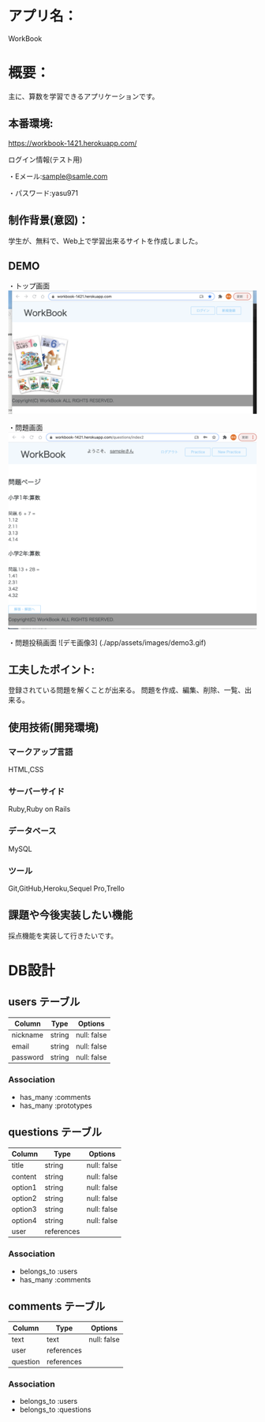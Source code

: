 # アプリ名：
WorkBook

# 概要：
主に、算数を学習できるアプリケーションです。

## 本番環境:
https://workbook-1421.herokuapp.com/

ログイン情報(テスト用)

・Eメール:sample@samle.com

・パスワード:yasu971


## 制作背景(意図)：
学生が、無料で、Web上で学習出来るサイトを作成しました。

## DEMO
・トップ画面
![デモ画像1](./app/assets/images/demo.png)

・問題画面
![デモ画像2](./app/assets/images/demo2.png)

・問題投稿画面
![デモ画像3]
(./app/assets/images/demo3.gif)

## 工夫したポイント:
登録されている問題を解くことが出来る。
問題を作成、編集、削除、一覧、出来る。

## 使用技術(開発環境)
### マークアップ言語
HTML,CSS

### サーバーサイド
Ruby,Ruby on Rails

### データベース
MySQL

### ツール
Git,GitHub,Heroku,Sequel Pro,Trello

## 課題や今後実装したい機能
採点機能を実装して行きたいです。

# DB設計

## users テーブル

| Column     | Type   | Options     |
| ---------- | ------ | ----------- |
| nickname   | string | null: false |
| email      | string | null: false |
| password   | string | null: false |

### Association

- has_many :comments
- has_many :prototypes

## questions テーブル

| Column     | Type         | Options     |
| ---------- | ------------ | ----------- |
| title      | string       | null: false |
| content    | string       | null: false |
| option1    | string       | null: false |
| option2    | string       | null: false |
| option3    | string       | null: false |
| option4    | string       | null: false |
| user       | references   |             |

### Association

- belongs_to :users
- has_many :comments

## comments テーブル

| Column    | Type       | Options     |
| --------- | ---------- | ----------- |
| text      | text       | null: false |
| user      | references |             |
| question  | references |             |

### Association

- belongs_to :users
- belongs_to :questions